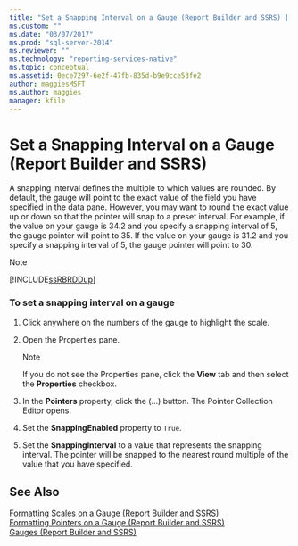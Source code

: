 ```yaml
---
title: "Set a Snapping Interval on a Gauge (Report Builder and SSRS) | Microsoft Docs"
ms.custom: ""
ms.date: "03/07/2017"
ms.prod: "sql-server-2014"
ms.reviewer: ""
ms.technology: "reporting-services-native"
ms.topic: conceptual
ms.assetid: 0ece7297-6e2f-47fb-835d-b9e9cce53fe2
author: maggiesMSFT
ms.author: maggies
manager: kfile
---
```

# Set a Snapping Interval on a Gauge (Report Builder and SSRS)
  A snapping interval defines the multiple to which values are rounded. By default, the gauge will point to the exact value of the field you have specified in the data pane. However, you may want to round the exact value up or down so that the pointer will snap to a preset interval. For example, if the value on your gauge is 34.2 and you specify a snapping interval of 5, the gauge pointer will point to 35. If the value on your gauge is 31.2 and you specify a snapping interval of 5, the gauge pointer will point to 30.  
  
> [!NOTE]  
>  [!INCLUDE[ssRBRDDup](../includes/ssrbrddup-md.md)]  
  
### To set a snapping interval on a gauge  
  
1.  Click anywhere on the numbers of the gauge to highlight the scale.  
  
2.  Open the Properties pane.  
  
    > [!NOTE]  
    >  If you do not see the Properties pane, click the **View** tab and then select the **Properties** checkbox.  
  
3.  In the **Pointers** property, click the (...) button. The Pointer Collection Editor opens.  
  
4.  Set the **SnappingEnabled** property to `True`.  
  
5.  Set the **SnappingInterval** to a value that represents the snapping interval. The pointer will be snapped to the nearest round multiple of the value that you have specified.  
  
## See Also  
 [Formatting Scales on a Gauge &#40;Report Builder and SSRS&#41;](report-design/formatting-scales-on-a-gauge-report-builder-and-ssrs.md)   
 [Formatting Pointers on a Gauge &#40;Report Builder and SSRS&#41;](report-design/formatting-pointers-on-a-gauge-report-builder-and-ssrs.md)   
 [Gauges &#40;Report Builder and SSRS&#41;](report-design/gauges-report-builder-and-ssrs.md)  
  
  
